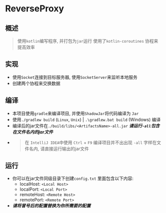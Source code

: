 # ReverseProxy

## 概述

> 使用`kotlin`编写程序, 并打包为`jar`运行
> 使用了`kotlin-coroutines` 协程来提高效率

## 实现

* 使用`Socket`连接到目标服务器, 使用`SocketServer`来监听本地服务
* 创建两个协程来交换数据

## 编译

* 本项目使用`gradle`来编译项目, 并使用`ShadowJar`将代码编译为 `Jar`
* 使用`./gradlew build` (`Linux`, `Unix`) | `.\gradlew.bat build` (Windows) 编译
* 编译后的jar文件在`./build/libs/<ArtifactsName>-all.jar` ***请运行`-all`包含在文件名内的jar文件***
* > 在 `IntelliJ IDEA`中使用 `Ctrl` + `F9` 编译项目并不出出现 `-all` 字样在文件名内, 请直接运行输出的jar文件

## 运行

* 你可以在jar文件同级目录下创建`config.txt` 里面包含以下内容:
    * localHost: `<Local Host>`
    * localPort: `<Local Port>`
    * remoteHost: `<Remote Host>`
    * remotePort: `<Remote Port>`
* ***请将冒号后的配置替换为你所需要的配置***
